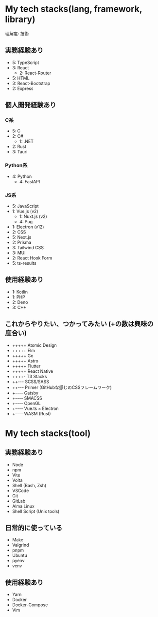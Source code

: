 # My tech stacks(lang, framework, library)
理解度: 技術 
## 実務経験あり
- 5: TypeScript 
- 3: React
  - 2: React-Router
- 5: HTML
- 3: React-Bootstrap
- 2: Express
## 個人開発経験あり
### C系
- 5: C
- 2: C#
  - 1: .NET
- 2: Rust
- 3: Tauri
### Python系
- 4: Python
  - 4: FastAPI
### JS系
- 5: JavaScript
- 1: Vue.js (v2)
  - 1: Nuxt.js (v2)
  - 4: Pug
- 1: Electron (v12)
- 2: CSS
- 5: Next.js
- 2: Prisma
- 3: Tailwind CSS
- 3: MUI
- 2: React Hook Form
- 5: ts-results
## 使用経験あり
- 1: Kotlin
- 1: PHP
- 2: Deno
- 3: C++
## これからやりたい、つかってみたい (+の数は興味の度合い)
- +++++ Atomic Design 
- +++++ Elm
- +++++ Go
- +++++ Astro 
- +++++ Flutter 
- +++++ React Native 
- ++++- T3 Stacks 
- ++--- SCSS/SASS 
- ++--- Primer (GitHubな感じのCSSフレームワーク) 
- +---- Gatsby 
- +---- SMACSS 
- +---- OpenGL 
- +---- Vue.ts × Electron 
- +---- WASM (Rust) 

# My tech stacks(tool)
## 実務経験あり
- Node
- npm
- Vite
- Volta
- Shell (Bash, Zsh)
- VSCode
- Git
- GitLab
- Alma Linux
- Shell Script (Unix tools)
## 日常的に使っている
- Make
- Valgrind
- pnpm
- Ubuntu
- pyenv
- venv
## 使用経験あり
- Yarn
- Docker
- Docker-Compose
- Vim

